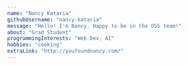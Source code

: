 ```yaml
---
name: "Nancy Kataria"
githubUsername: "nancy-kataria"
message: "Hello! I'm Nancy. Happy to be in the OSS team!"
about: "Grad Student"
programmingInterests: "Web Dev, AI"
hobbies: "cooking"
extraLink: "http://youfoundnancy.com/"
---
```

